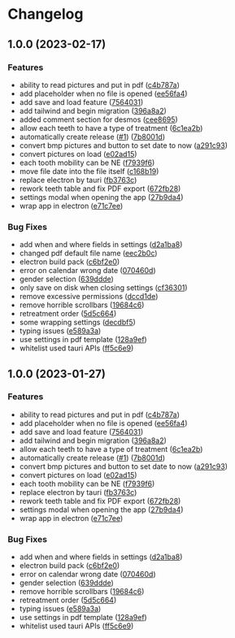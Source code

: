 # Changelog

## 1.0.0 (2023-02-17)


### Features

* ability to read pictures and put in pdf ([c4b787a](https://github.com/digiz3d/dcr/commit/c4b787aa55c113788b48a6ba1e53c3b5bb4436d3))
* add placeholder when no file is opened ([ee56fa4](https://github.com/digiz3d/dcr/commit/ee56fa40c0e0487875f885607172340993036da2))
* add save and load feature ([7564031](https://github.com/digiz3d/dcr/commit/7564031937c1569b46cfa284d2ddd1cfea044aa3))
* add tailwind and begin migration ([396a8a2](https://github.com/digiz3d/dcr/commit/396a8a2e17b6a61f8e17c340d29bbf2b197da014))
* added comment section for desmos ([cee8695](https://github.com/digiz3d/dcr/commit/cee869558aa9702adeb59d02ca5ff1cc1039df83))
* allow each teeth to have a type of treatment ([6c1ea2b](https://github.com/digiz3d/dcr/commit/6c1ea2b6554b51ab3a427f255646cf7d9ba7a9fb))
* automatically create release ([#1](https://github.com/digiz3d/dcr/issues/1)) ([7b8001d](https://github.com/digiz3d/dcr/commit/7b8001d126c90c1960fc8578434878c1ba9305d9))
* convert bmp pictures and button to set date to now ([a291c93](https://github.com/digiz3d/dcr/commit/a291c93c82838cfcbe87124bc7b137a5b566a5f5))
* convert pictures on load ([e02ad15](https://github.com/digiz3d/dcr/commit/e02ad15a256c600748813ddedabaafca5bafa204))
* each tooth mobility can be NE ([f7939f6](https://github.com/digiz3d/dcr/commit/f7939f6ee8e72ce2c3b6dcc2c31176c091597813))
* move file date into the file itself ([c168b19](https://github.com/digiz3d/dcr/commit/c168b198558ff43c08a816e5bec087d4ca4aa8cd))
* replace electron by tauri ([fb3763c](https://github.com/digiz3d/dcr/commit/fb3763c9247805cb1aa0a2cbb9d879a5cda1d150))
* rework teeth table and fix PDF export ([672fb28](https://github.com/digiz3d/dcr/commit/672fb28f95230f3e600ab3247ec97bb213af4bca))
* settings modal when opening the app ([27b9da4](https://github.com/digiz3d/dcr/commit/27b9da49d91f35fe380f648f0f3920a9aeb7e27f))
* wrap app in electron ([e71c7ee](https://github.com/digiz3d/dcr/commit/e71c7ee4aa0fcbf1db8d99674badc2ae2dd2ea87))


### Bug Fixes

* add when and where fields in settings ([d2a1ba8](https://github.com/digiz3d/dcr/commit/d2a1ba89584f4e7811e7e4c9f6db9e8cbf06e9d0))
* changed pdf default file name ([eec2b0c](https://github.com/digiz3d/dcr/commit/eec2b0c55d99956dfd1289707c3ce1f7ad3e66e1))
* electron build pack ([c6bf2e0](https://github.com/digiz3d/dcr/commit/c6bf2e0fae68b9b1b243d52bc37c2905b06d62f5))
* error on calendar wrong date ([070460d](https://github.com/digiz3d/dcr/commit/070460df8b70989aad50856a639c5ffd77b22e7c))
* gender selection ([639ddde](https://github.com/digiz3d/dcr/commit/639ddde355b614aacce89717656467507c2f3992))
* only save on disk when closing settings ([cf36301](https://github.com/digiz3d/dcr/commit/cf36301a5f9955acbe18cc8655e1c0d778cc7b26))
* remove excessive permissions ([dccd1de](https://github.com/digiz3d/dcr/commit/dccd1de053439f24c5fc4653d97ffa5c96cd016a))
* remove horrible scrollbars ([19684c6](https://github.com/digiz3d/dcr/commit/19684c6ca2872dfe06cf78f24a671c9a586e57d2))
* retreatment order ([5d5c664](https://github.com/digiz3d/dcr/commit/5d5c664cfdda81be5ae4be75fbd66ca38337a43a))
* some wrapping settings ([decdbf5](https://github.com/digiz3d/dcr/commit/decdbf5c98fdab1f9d149918e06489cc635e446d))
* typing issues ([e589a3a](https://github.com/digiz3d/dcr/commit/e589a3ad4891be55a51bd77ac36a325636d46f82))
* use settings in pdf template ([128a9ef](https://github.com/digiz3d/dcr/commit/128a9ef9f5bfccd29167fce79c986cd79963d729))
* whitelist used tauri APIs ([ff5c6e9](https://github.com/digiz3d/dcr/commit/ff5c6e90ad2ef15cc85d5f549721bec82297cf36))

## 1.0.0 (2023-01-27)


### Features

* ability to read pictures and put in pdf ([c4b787a](https://github.com/digiz3d/dcr/commit/c4b787aa55c113788b48a6ba1e53c3b5bb4436d3))
* add placeholder when no file is opened ([ee56fa4](https://github.com/digiz3d/dcr/commit/ee56fa40c0e0487875f885607172340993036da2))
* add save and load feature ([7564031](https://github.com/digiz3d/dcr/commit/7564031937c1569b46cfa284d2ddd1cfea044aa3))
* add tailwind and begin migration ([396a8a2](https://github.com/digiz3d/dcr/commit/396a8a2e17b6a61f8e17c340d29bbf2b197da014))
* allow each teeth to have a type of treatment ([6c1ea2b](https://github.com/digiz3d/dcr/commit/6c1ea2b6554b51ab3a427f255646cf7d9ba7a9fb))
* automatically create release ([#1](https://github.com/digiz3d/dcr/issues/1)) ([7b8001d](https://github.com/digiz3d/dcr/commit/7b8001d126c90c1960fc8578434878c1ba9305d9))
* convert bmp pictures and button to set date to now ([a291c93](https://github.com/digiz3d/dcr/commit/a291c93c82838cfcbe87124bc7b137a5b566a5f5))
* convert pictures on load ([e02ad15](https://github.com/digiz3d/dcr/commit/e02ad15a256c600748813ddedabaafca5bafa204))
* each tooth mobility can be NE ([f7939f6](https://github.com/digiz3d/dcr/commit/f7939f6ee8e72ce2c3b6dcc2c31176c091597813))
* replace electron by tauri ([fb3763c](https://github.com/digiz3d/dcr/commit/fb3763c9247805cb1aa0a2cbb9d879a5cda1d150))
* rework teeth table and fix PDF export ([672fb28](https://github.com/digiz3d/dcr/commit/672fb28f95230f3e600ab3247ec97bb213af4bca))
* settings modal when opening the app ([27b9da4](https://github.com/digiz3d/dcr/commit/27b9da49d91f35fe380f648f0f3920a9aeb7e27f))
* wrap app in electron ([e71c7ee](https://github.com/digiz3d/dcr/commit/e71c7ee4aa0fcbf1db8d99674badc2ae2dd2ea87))


### Bug Fixes

* add when and where fields in settings ([d2a1ba8](https://github.com/digiz3d/dcr/commit/d2a1ba89584f4e7811e7e4c9f6db9e8cbf06e9d0))
* electron build pack ([c6bf2e0](https://github.com/digiz3d/dcr/commit/c6bf2e0fae68b9b1b243d52bc37c2905b06d62f5))
* error on calendar wrong date ([070460d](https://github.com/digiz3d/dcr/commit/070460df8b70989aad50856a639c5ffd77b22e7c))
* gender selection ([639ddde](https://github.com/digiz3d/dcr/commit/639ddde355b614aacce89717656467507c2f3992))
* remove horrible scrollbars ([19684c6](https://github.com/digiz3d/dcr/commit/19684c6ca2872dfe06cf78f24a671c9a586e57d2))
* retreatment order ([5d5c664](https://github.com/digiz3d/dcr/commit/5d5c664cfdda81be5ae4be75fbd66ca38337a43a))
* typing issues ([e589a3a](https://github.com/digiz3d/dcr/commit/e589a3ad4891be55a51bd77ac36a325636d46f82))
* use settings in pdf template ([128a9ef](https://github.com/digiz3d/dcr/commit/128a9ef9f5bfccd29167fce79c986cd79963d729))
* whitelist used tauri APIs ([ff5c6e9](https://github.com/digiz3d/dcr/commit/ff5c6e90ad2ef15cc85d5f549721bec82297cf36))
